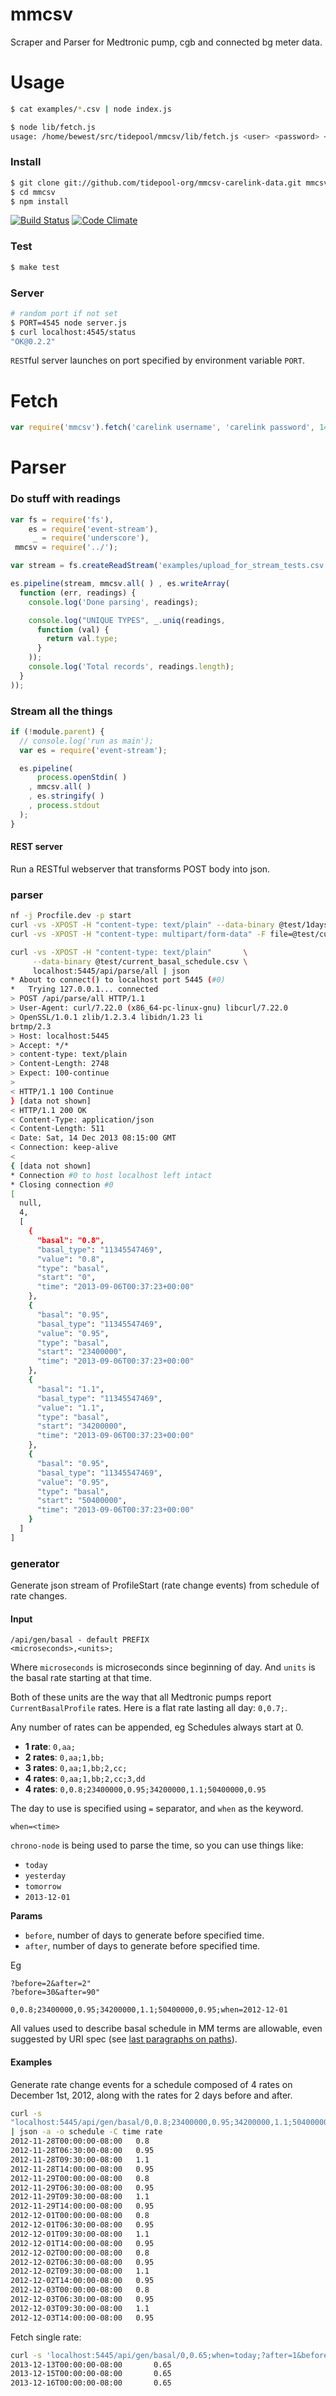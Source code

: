 mmcsv
===========

Scraper and Parser for Medtronic pump, cgb and connected bg meter data.

# Usage
```bash
$ cat examples/*.csv | node index.js
```

```bash
$ node lib/fetch.js
usage: /home/bewest/src/tidepool/mmcsv/lib/fetch.js <user> <password> <days>
```

### Install
```bash
$ git clone git://github.com/tidepool-org/mmcsv-carelink-data.git mmcsv
$ cd mmcsv
$ npm install
```
[![Build Status](https://travis-ci.org/tidepool-org/mmcsv-carelink-data.png?branch=master)](https://travis-ci.org/tidepool-org/mmcsv-carelink-data)
[![Code Climate](https://codeclimate.com/github/tidepool-org/mmcsv-carelink-data.png)](https://codeclimate.com/github/tidepool-org/mmcsv-carelink-data)
### Test
```bash
$ make test
```

### Server
```bash
# random port if not set
$ PORT=4545 node server.js
$ curl localhost:4545/status
"OK@0.2.2"
```

`REST`ful server launches on port specified by environment variable `PORT`.

# Fetch

```js
var require('mmcsv').fetch('carelink username', 'carelink password', 14, function(err, data) {});
```

# Parser

### Do stuff with readings
```js
var fs = require('fs'),
    es = require('event-stream'),
     _ = require('underscore'),
 mmcsv = require('../');

var stream = fs.createReadStream('examples/upload_for_stream_tests.csv');

es.pipeline(stream, mmcsv.all( ) , es.writeArray(
  function (err, readings) {
    console.log('Done parsing', readings);

    console.log("UNIQUE TYPES", _.uniq(readings,
      function (val) {
        return val.type;
      }
    ));
    console.log('Total records', readings.length);
  }
));

```

### Stream all the things
```js
if (!module.parent) {
  // console.log('run as main');
  var es = require('event-stream');

  es.pipeline(
      process.openStdin( )
    , mmcsv.all( )
    , es.stringify( )
    , process.stdout
  );
}
```

#### REST server
Run a RESTful webserver that transforms POST body into json.
### parser
```bash
nf -j Procfile.dev -p start
curl -vs -XPOST -H "content-type: text/plain" --data-binary @test/1days_smbg_basal_bolus_carbs.csv localhost:5445/api/parse/all
curl -vs -XPOST -H "content-type: multipart/form-data" -F file=@test/current_basal_schedule.csv localhost:5445/api/parse/all

```

```bash
curl -vs -XPOST -H "content-type: text/plain"       \
     --data-binary @test/current_basal_schedule.csv \
     localhost:5445/api/parse/all | json
* About to connect() to localhost port 5445 (#0)
*   Trying 127.0.0.1... connected
> POST /api/parse/all HTTP/1.1
> User-Agent: curl/7.22.0 (x86_64-pc-linux-gnu) libcurl/7.22.0
> OpenSSL/1.0.1 zlib/1.2.3.4 libidn/1.23 li
brtmp/2.3
> Host: localhost:5445
> Accept: */*
> content-type: text/plain
> Content-Length: 2748
> Expect: 100-continue
>
< HTTP/1.1 100 Continue
} [data not shown]
< HTTP/1.1 200 OK
< Content-Type: application/json
< Content-Length: 511
< Date: Sat, 14 Dec 2013 08:15:00 GMT
< Connection: keep-alive
<
{ [data not shown]
* Connection #0 to host localhost left intact
* Closing connection #0
[
  null,
  4,
  [
    {
      "basal": "0.8",
      "basal_type": "11345547469",
      "value": "0.8",
      "type": "basal",
      "start": "0",
      "time": "2013-09-06T00:37:23+00:00"
    },
    {
      "basal": "0.95",
      "basal_type": "11345547469",
      "value": "0.95",
      "type": "basal",
      "start": "23400000",
      "time": "2013-09-06T00:37:23+00:00"
    },
    {
      "basal": "1.1",
      "basal_type": "11345547469",
      "value": "1.1",
      "type": "basal",
      "start": "34200000",
      "time": "2013-09-06T00:37:23+00:00"
    },
    {
      "basal": "0.95",
      "basal_type": "11345547469",
      "value": "0.95",
      "type": "basal",
      "start": "50400000",
      "time": "2013-09-06T00:37:23+00:00"
    }
  ]
]
```

### generator

Generate json stream of ProfileStart (rate change events) from
schedule of rate changes.
#### Input
```
/api/gen/basal - default PREFIX
<microseconds>,<units>;
```
Where `microseconds` is microseconds since beginning of day.  And
`units` is the basal rate starting at that time.

Both of these units are the way that all Medtronic pumps report
`CurrentBasalProfile` rates.
Here is a flat rate lasting all day: `0,0.7;`.

Any number of rates can be appended, eg
Schedules always start at 0.
* **1 rate**: `0,aa;`
* **2 rates**: `0,aa;1,bb;`
* **3 rates**: `0,aa;1,bb;2,cc;`
* **4 rates**: `0,aa;1,bb;2,cc;3,dd`
* **4 rates**: `0,0.8;23400000,0.95;34200000,1.1;50400000,0.95`

The day to use is specified using `=` separator, and `when` as the
keyword.
```
when=<time>
```
`chrono-node` is being used to parse the time, so you can use things
like:
* `today`
* `yesterday`
* `tomorrow`
* `2013-12-01`

**Params**

* `before`, number of days to generate before specified time.
* `after`, number of days to generate before specified time.

Eg
```
?before=2&after=2"
?before=30&after=90"

0,0.8;23400000,0.95;34200000,1.1;50400000,0.95;when=2012-12-01
```

All values used to describe basal schedule in MM terms are allowable,
even suggested by URI spec (see [last paragraphs on
paths](http://tools.ietf.org/html/rfc3986#section-3.3)).

#### Examples


Generate rate change events for a schedule composed of 4 rates on
December 1st, 2012, along with the rates for 2 days before and after.

```bash
curl -s
"localhost:5445/api/gen/basal/0,0.8;23400000,0.95;34200000,1.1;50400000,0.95;when=2012-12-01?before=2&after=2"
| json -a -o schedule -C time rate
2012-11-28T00:00:00-08:00	0.8
2012-11-28T06:30:00-08:00	0.95
2012-11-28T09:30:00-08:00	1.1
2012-11-28T14:00:00-08:00	0.95
2012-11-29T00:00:00-08:00	0.8
2012-11-29T06:30:00-08:00	0.95
2012-11-29T09:30:00-08:00	1.1
2012-11-29T14:00:00-08:00	0.95
2012-12-01T00:00:00-08:00	0.8
2012-12-01T06:30:00-08:00	0.95
2012-12-01T09:30:00-08:00	1.1
2012-12-01T14:00:00-08:00	0.95
2012-12-02T00:00:00-08:00	0.8
2012-12-02T06:30:00-08:00	0.95
2012-12-02T09:30:00-08:00	1.1
2012-12-02T14:00:00-08:00	0.95
2012-12-03T00:00:00-08:00	0.8
2012-12-03T06:30:00-08:00	0.95
2012-12-03T09:30:00-08:00	1.1
2012-12-03T14:00:00-08:00	0.95
```

Fetch single rate:

```bash
curl -s 'localhost:5445/api/gen/basal/0,0.65;when=today;?after=1&before=1' | json -a -o schedule -C start rate
2013-12-13T00:00:00-08:00       0.65
2013-12-15T00:00:00-08:00       0.65
2013-12-16T00:00:00-08:00       0.65

```

